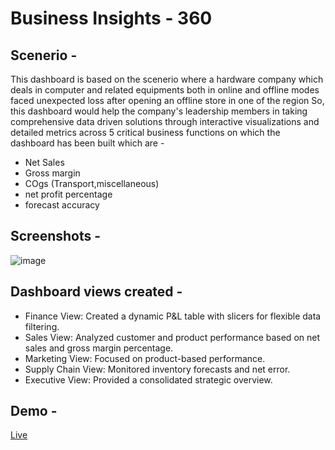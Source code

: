 # Business Insights - 360
 
## Scenerio -
This dashboard is based on the scenerio where a hardware company which deals in computer and related equipments both in online and offline modes faced unexpected loss after opening an offline store in one of the region
So, this dashboard would help the company's leadership members in taking comprehensive data driven solutions through interactive visualizations and detailed metrics across  5 critical business functions on which the dashboard has been built which are -
- Net Sales 
- Gross margin     
- COgs (Transport,miscellaneous)   
- net profit percentage
- forecast accuracy
## Screenshots -
![image](https://github.com/user-attachments/assets/69a0da58-e6dc-4dba-86b7-de533f0d53a7)

## Dashboard views created -
- Finance View: Created a dynamic P&L table with slicers for flexible data filtering.
- Sales View: Analyzed customer and product performance based on net sales and gross margin percentage.
- Marketing View: Focused on product-based performance.
- Supply Chain View: Monitored inventory forecasts and net error.
- Executive View: Provided a consolidated strategic overview.

## Demo -
[Live](https://app.powerbi.com/view?r=eyJrIjoiZWM4ZGQ1ZWUtMDQwYi00ZmMyLTlmMzMtNDY4OTQ3NmU3ZjAzIiwidCI6ImM2ZTU0OWIzLTVmNDUtNDAzMi1hYWU5LWQ0MjQ0ZGM1YjJjNCJ9) 
